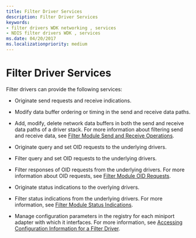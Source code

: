 ```yaml
---
title: Filter Driver Services
description: Filter Driver Services
keywords:
- filter drivers WDK networking , services
- NDIS filter drivers WDK , services
ms.date: 04/20/2017
ms.localizationpriority: medium
---
```


# Filter Driver Services





Filter drivers can provide the following services:

-   Originate send requests and receive indications.

-   Modify data buffer ordering or timing in the send and receive data paths.

-   Add, modify, delete network data buffers in both the send and receive data paths of a driver stack. For more information about filtering send and receive data, see [Filter Module Send and Receive Operations](filter-module-send-and-receive-operations.md).

-   Originate query and set OID requests to the underlying drivers.

-   Filter query and set OID requests to the underlying drivers.

-   Filter responses of OID requests from the underlying drivers. For more information about OID requests, see [Filter Module OID Requests](filter-module-oid-requests.md).

-   Originate status indications to the overlying drivers.

-   Filter status indications from the underlying drivers. For more information, see [Filter Module Status Indications](filter-module-status-indications.md).

-   Manage configuration parameters in the registry for each miniport adapter with which it interfaces. For more information, see [Accessing Configuration Information for a Filter Driver](accessing-configuration-information-for-a-filter-driver.md).

 

 





